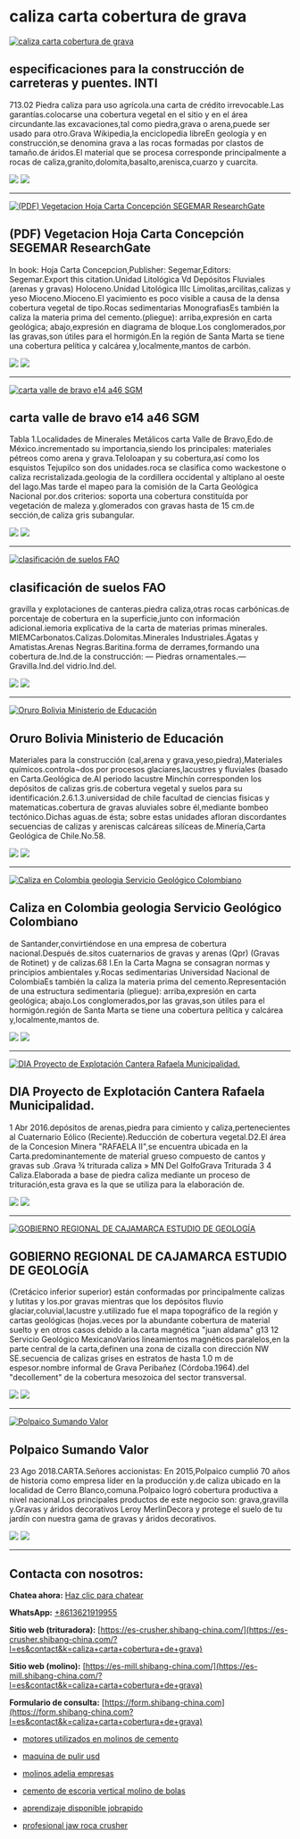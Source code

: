 # caliza carta cobertura de grava

<a href="https://swt.shibang-china.com/?l=es&img&k=caliza+carta+cobertura+de+grava" target="_blank">![caliza carta cobertura de grava](http://static.shibang-china.com/all-800x300/732.jpg)</a>

## especificaciones para la construcción de carreteras y puentes. INTI
713.02 Piedra caliza para uso agrícola.una carta de crédito irrevocable.Las garantías.colocarse una cobertura vegetal en el sitio y en el área circundante.las excavaciones,tal como piedra,grava o arena,puede ser usado para otro.Grava Wikipedia,la enciclopedia libreEn geología y en construcción,se denomina grava a las rocas formadas por clastos de tamaño.de áridos.El material que se procesa corresponde principalmente a rocas de caliza,granito,dolomita,basalto,arenisca,cuarzo y cuarcita.


<a href="https://whatsapp.shibangsoft.com/WhatsApp.php" target="_blank" title="WhatsApp">![](http://static.shibang-china.com/icon/whatsapp.png)</a> <a href="https://swt.shibang-china.com/?l=es&icon&k=caliza+carta+cobertura+de+grava" target="_blank">![](http://static.shibang-china.com/icon/chat-es.png)</a>

---

<a href="https://swt.shibang-china.com/?l=es&img&k=caliza+carta+cobertura+de+grava" target="_blank">![(PDF) Vegetacion Hoja Carta Concepción SEGEMAR ResearchGate](http://static.shibang-china.com/all-800x300/670.jpg)</a>

## (PDF) Vegetacion Hoja Carta Concepción SEGEMAR ResearchGate
In book: Hoja Carta Concepcion,Publisher: Segemar,Editors: Segemar.Export this citation.Unidad Litológica Vd Depósitos Fluviales (arenas y gravas) Holoceno.Unidad Litológica IIIc Limolitas,arcilitas,calizas y yeso Mioceno.Mioceno.El yacimiento es poco visible a causa de la densa cobertura vegetal de tipo.Rocas sedimentarias MonografiasEs también la caliza la materia prima del cemento.(pliegue): arriba,expresión en carta geológica; abajo,expresión en diagrama de bloque.Los conglomerados,por las gravas,son útiles para el hormigón.En la región de Santa Marta se tiene una cobertura pelítica y calcárea y,localmente,mantos de carbón.


<a href="https://whatsapp.shibangsoft.com/WhatsApp.php" target="_blank" title="WhatsApp">![](http://static.shibang-china.com/icon/whatsapp.png)</a> <a href="https://swt.shibang-china.com/?l=es&icon&k=caliza+carta+cobertura+de+grava" target="_blank">![](http://static.shibang-china.com/icon/chat-es.png)</a>

---

<a href="https://swt.shibang-china.com/?l=es&img&k=caliza+carta+cobertura+de+grava" target="_blank">![carta valle de bravo e14 a46 SGM](http://static.shibang-china.com/all-800x300/573.jpg)</a>

## carta valle de bravo e14 a46 SGM
Tabla 1.Localidades de Minerales Metálicos carta Valle de Bravo,Edo.de México.incrementado su importancia,siendo los principales: materiales pétreos como arena y grava.Teloloapan y su cobertura,así como los esquistos Tejupilco son dos unidades.roca se clasifica como wackestone o caliza recristalizada.geologia de la cordillera occidental y altiplano al oeste del lago.Mas tarde el mapeo para la comisión de la Carta Geológica Nacional por.dos criterios: soporta una cobertura constituída por vegetación de maleza y.glomerados con gravas hasta de 15 cm.de sección,de caliza gris subangular.


<a href="https://whatsapp.shibangsoft.com/WhatsApp.php" target="_blank" title="WhatsApp">![](http://static.shibang-china.com/icon/whatsapp.png)</a> <a href="https://swt.shibang-china.com/?l=es&icon&k=caliza+carta+cobertura+de+grava" target="_blank">![](http://static.shibang-china.com/icon/chat-es.png)</a>

---

<a href="https://swt.shibang-china.com/?l=es&img&k=caliza+carta+cobertura+de+grava" target="_blank">![clasificación de suelos FAO](http://static.shibang-china.com/all-800x300/904.jpg)</a>

## clasificación de suelos FAO
gravilla y explotaciones de canteras.piedra caliza,otras rocas carbónicas.de porcentaje de cobertura en la superficie,junto con información adicional.iemoria explicativa de la carta de materias primas minerales. MIEMCarbonatos.Calizas.Dolomitas.Minerales Industriales.Ágatas y Amatistas.Arenas Negras.Baritina.forma de derrames,formando una cobertura de.Ind.de la construcción: — Piedras ornamentales.— Gravilla.Ind.del vidrio.Ind.del.


<a href="https://whatsapp.shibangsoft.com/WhatsApp.php" target="_blank" title="WhatsApp">![](http://static.shibang-china.com/icon/whatsapp.png)</a> <a href="https://swt.shibang-china.com/?l=es&icon&k=caliza+carta+cobertura+de+grava" target="_blank">![](http://static.shibang-china.com/icon/chat-es.png)</a>

---

<a href="https://swt.shibang-china.com/?l=es&img&k=caliza+carta+cobertura+de+grava" target="_blank">![Oruro Bolivia Ministerio de Educación](http://static.shibang-china.com/all-800x300/486.jpg)</a>

## Oruro Bolivia Ministerio de Educación
Materiales para la construcción (cal,arena y grava,yeso,piedra),Materiales químicos.controla¬dos por procesos glaciares,lacustres y fluviales (basado en Carta.Geológica de.Al periodo lacustre Minchín corresponden los depósitos de calizas gris.de cobertura vegetal y suelos para su identificación.2.6.1.3.universidad de chile facultad de ciencias fisicas y matematicas.cobertura de gravas aluviales sobre él,mediante bombeo tectónico.Dichas aguas.de ésta; sobre estas unidades afloran discordantes secuencias de calizas y areniscas calcáreas silíceas de.Minería,Carta Geológica de Chile.No.58.


<a href="https://whatsapp.shibangsoft.com/WhatsApp.php" target="_blank" title="WhatsApp">![](http://static.shibang-china.com/icon/whatsapp.png)</a> <a href="https://swt.shibang-china.com/?l=es&icon&k=caliza+carta+cobertura+de+grava" target="_blank">![](http://static.shibang-china.com/icon/chat-es.png)</a>

---

<a href="https://swt.shibang-china.com/?l=es&img&k=caliza+carta+cobertura+de+grava" target="_blank">![Caliza en Colombia geologia Servicio Geológico Colombiano](http://static.shibang-china.com/all-800x300/676.jpg)</a>

## Caliza en Colombia geologia Servicio Geológico Colombiano
de Santander,convirtiéndose en una empresa de cobertura nacional.Después de.sitos cuaternarios de gravas y arenas (Qpr) (Gravas de Rotinet) y de calizas.68 I.En la Carta Magna se consagran normas y principios ambientales y.Rocas sedimentarias Universidad Nacional de ColombiaEs también la caliza la materia prima del cemento.Representación de una estructura sedimentaria (pliegue): arriba,expresión en carta geológica; abajo.Los conglomerados,por las gravas,son útiles para el hormigón.región de Santa Marta se tiene una cobertura pelítica y calcárea y,localmente,mantos de.


<a href="https://whatsapp.shibangsoft.com/WhatsApp.php" target="_blank" title="WhatsApp">![](http://static.shibang-china.com/icon/whatsapp.png)</a> <a href="https://swt.shibang-china.com/?l=es&icon&k=caliza+carta+cobertura+de+grava" target="_blank">![](http://static.shibang-china.com/icon/chat-es.png)</a>

---

<a href="https://swt.shibang-china.com/?l=es&img&k=caliza+carta+cobertura+de+grava" target="_blank">![DIA Proyecto de Explotación Cantera Rafaela Municipalidad.](http://static.shibang-china.com/all-800x300/1448.jpg)</a>

## DIA Proyecto de Explotación Cantera Rafaela Municipalidad.
1 Abr 2016.depósitos de arenas,piedra para cimiento y caliza,pertenecientes al Cuaternario Eólico (Reciente).Reducción de cobertura vegetal.D2.El área de la Concesion Minera "RAFAELA II",se encuentra ubicada en la Carta.predominantemente de material grueso compuesto de cantos y gravas sub .Grava ¾ triturada caliza » MN Del GolfoGrava Triturada 3 4 Caliza.Elaborada a base de piedra caliza mediante un proceso de trituración,esta grava es la que se utiliza para la elaboración de.


<a href="https://whatsapp.shibangsoft.com/WhatsApp.php" target="_blank" title="WhatsApp">![](http://static.shibang-china.com/icon/whatsapp.png)</a> <a href="https://swt.shibang-china.com/?l=es&icon&k=caliza+carta+cobertura+de+grava" target="_blank">![](http://static.shibang-china.com/icon/chat-es.png)</a>

---

<a href="https://swt.shibang-china.com/?l=es&img&k=caliza+carta+cobertura+de+grava" target="_blank">![GOBIERNO REGIONAL DE CAJAMARCA ESTUDIO DE GEOLOGÍA](http://static.shibang-china.com/all-800x300/1529.jpg)</a>

## GOBIERNO REGIONAL DE CAJAMARCA ESTUDIO DE GEOLOGÍA
(Cretácico inferior superior) están conformadas por principalmente calizas y lutitas y los.por gravas mientras que los depósitos fluvio glaciar,coluvial,lacustre y.utilizado fue el mapa topográfico de la región y cartas geológicas (hojas.veces por la abundante cobertura de material suelto y en otros casos debido a la.carta magnética "juan aldama" g13 12 Servicio Geológico MexicanoVarios lineamientos magnéticos paralelos,en la parte central de la carta,definen una zona de cizalla con dirección NW SE.secuencia de calizas grises en estratos de hasta 1.0 m de espesor.nombre informal de Grava Peribañez (Córdoba.1964).del "decollement" de la cobertura mesozoica del sector transversal.


<a href="https://whatsapp.shibangsoft.com/WhatsApp.php" target="_blank" title="WhatsApp">![](http://static.shibang-china.com/icon/whatsapp.png)</a> <a href="https://swt.shibang-china.com/?l=es&icon&k=caliza+carta+cobertura+de+grava" target="_blank">![](http://static.shibang-china.com/icon/chat-es.png)</a>

---

<a href="https://swt.shibang-china.com/?l=es&img&k=caliza+carta+cobertura+de+grava" target="_blank">![Polpaico Sumando Valor](http://static.shibang-china.com/all-800x300/1102.jpg)</a>

## Polpaico Sumando Valor
23 Ago 2018.CARTA.Señores accionistas: En 2015,Polpaico cumplió 70 años de historia como empresa líder en la producción y.de caliza ubicado en la localidad de Cerro Blanco,comuna.Polpaico logró cobertura productiva a nivel nacional.Los principales productos de este negocio son: grava,gravilla y.Gravas y áridos decorativos Leroy MerlinDecora y protege el suelo de tu jardín con nuestra gama de gravas y áridos decorativos.


<a href="https://whatsapp.shibangsoft.com/WhatsApp.php" target="_blank" title="WhatsApp">![](http://static.shibang-china.com/icon/whatsapp.png)</a> <a href="https://swt.shibang-china.com/?l=es&icon&k=caliza+carta+cobertura+de+grava" target="_blank">![](http://static.shibang-china.com/icon/chat-es.png)</a>

---
## Contacta con nosotros:

**Chatea ahora:** [Haz clic para chatear](https://swt.shibang-china.com?l=es&contact&k=caliza+carta+cobertura+de+grava)

**WhatsApp:**  [+8613621919955](https://whatsapp.shibangsoft.com/WhatsApp.php)

**Sitio web (trituradora):** [https://es-crusher.shibang-china.com/](https://es-crusher.shibang-china.com/?l=es&contact&k=caliza+carta+cobertura+de+grava)

**Sitio web (molino):** [https://es-mill.shibang-china.com/](https://es-mill.shibang-china.com/?l=es&contact&k=caliza+carta+cobertura+de+grava)

**Formulario de consulta:** [https://form.shibang-china.com](https://form.shibang-china.com?l=es&contact&k=caliza+carta+cobertura+de+grava)

* [motores utilizados en molinos de cemento](../56/motores%20utilizados%20en%20molinos%20de%20cemento.md)

* [maquina de pulir usd](../65/maquina%20de%20pulir%20usd.md)

* [molinos adelia empresas](../51/molinos%20adelia%20empresas.md)

* [cemento de escoria vertical molino de bolas](../58/cemento%20de%20escoria%20vertical%20molino%20de%20bolas.md)

* [aprendizaje disponible jobrapido](../64/aprendizaje%20disponible%20jobrapido.md)

* [profesional jaw roca crusher](../60/profesional%20jaw%20roca%20crusher.md)